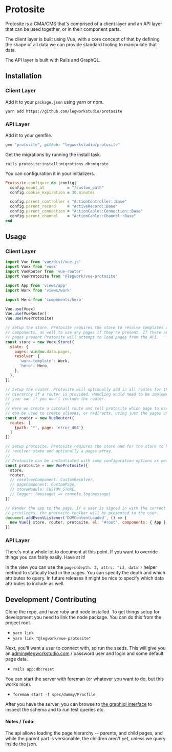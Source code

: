 Protosite
=========

Protosite is a CMA/CMS that's comprised of a client layer and an API layer that can be used together, or in their
component parts. 

The client layer is built using Vue, with a core concept of that by defining the shape of all data we can provide
standard tooling to manipulate that data.

The API layer is built with Rails and GraphQL.

## Installation

### Client Layer

Add it to your `package.json` using yarn or npm.

```shell
yarn add https://github.com/legworkstudio/protosite
```

### API Layer

Add it to your gemfile.

```ruby
gem "protosite", github: "legworkstudio/protosite"
```

Get the migrations by running the install task.

```shell
rails protosite:install:migrations db:migrate
```

You can configuration it in your initializers.

```ruby
Protosite.configure do |config|
  config.mount_at          = "/custom_path"
  config.cookie_expiration = 30.minutes

  config.parent_controller = "ActionController::Base"
  config.parent_record     = "ActiveRecord::Base"
  config.parent_connection = "ActionCable::Connection::Base"
  config.parent_channel    = "ActionCable::Channel::Base"
end
``` 

## Usage

### Client Layer

```javascript
import Vue from 'vue/dist/vue.js'
import Vuex from 'vuex'
import VueRouter from 'vue-router'
import VueProtosite from '@legwork/vue-protosite'

import App from 'views/app'
import Work from 'views/work'

import Hero from 'components/hero'

Vue.use(Vuex)
Vue.use(VueRouter)
Vue.use(VueProtosite)

// Setup the store. Protosite requires the store to resolve templates and
// components, as well to use any pages if they're present. If there are no
// pages present Protosite will attempt to load pages from the API.
const store = new Vuex.Store({
  state: {
    pages: window.data.pages,
    resolver: {
      'work-template': Work,
      'hero': Hero,
    },
  },
})

// Setup the router. Protosite will optionally add in all routes for the page
// hierarchy if a router is provided. Handling would need to be implemented on
// your own if you don't include the router.
// 
// Here we create a catchall route and tell protosite which page to use. This
// can be used to create aliases, or redirects, using just the pages unique ID.
const router = new VueRouter({
  routes: [
    {path: '*', page: 'error_404'}
  ]
})

// Setup protosite. Protosite reqiures the store and for the store to have a
// resolver state and optionally a pages array.
// 
// Protosite can be instantiated with some configuration options as well. 
const protosite = new VueProtosite({
  store,
  router,
  // resolverComponent: CustomResolver,
  // pageComponent: CustomPage,
  // storeModule: CUSTOM_STORE,
  // logger: (message) => console.log(message)
})

// Render the app to the page. If a user is signed in with the correct access
// privileges, the protosite toolbar will be presented to the user.
document.addEventListener('DOMContentLoaded', () => {
  new Vue({ store, router, protosite, el: '#root', components: { App } })
})
````

### API Layer

There's not a whole lot to document at this point. If you want to override things you can fairly easily. Have at it!

In the view you can use the `pages(depth: 2, attrs: 'id, data')` helper method to statically load in the pages. You can
specify the depth and which attributes to query. In future releases it might be nice to specify which data attributes to
include as well.

## Development / Contributing

Clone the repo, and have ruby and node installed. To get things setup for development you need to link the node package.
You can do this from the project root.

- `yarn link`
- `yarn link "@legwork/vue-protosite"`

Next, you'll want a user to connect with, so run the seeds. This will give you an admin@legworkstudio.com / password
user and login and some default page data.

- `rails app:db:reset`

You can start the server with foreman (or whatever you want to do, but this works nice).

- `foreman start -f spec/dummy/Procfile`

After you have the server, you can browse to [the graphiql interface](http://localhost:3000/protosite/graphiql) to
inspect the schema and to run test queries etc.

#### Notes / Todo:

The api allows loading the page hierarchy -- parents, and child pages, and while the parent part is versionable, the
children aren't yet, unless we query inside the json. 
